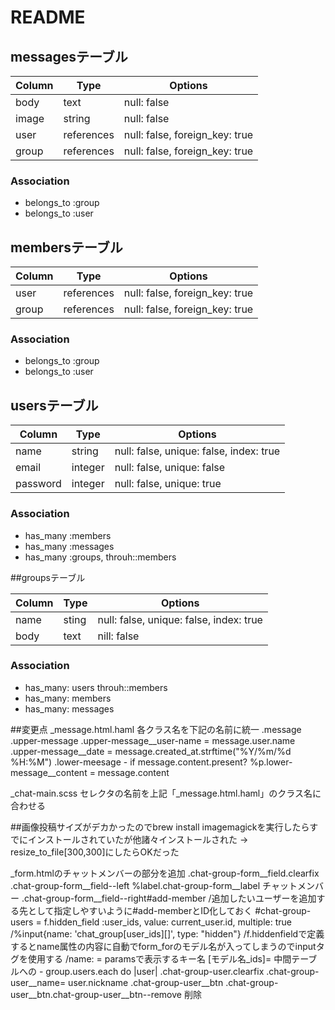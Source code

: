 # README


## messagesテーブル

|Column|Type|Options|
|------|----|-------|
|body|text|null: false|
|image|string|null: false|
|user|references|null: false, foreign_key: true|
|group|references|null: false, foreign_key: true|

### Association
- belongs_to :group
- belongs_to :user



## membersテーブル

|Column|Type|Options|
|------|----|-------|
|user|references|null: false, foreign_key: true|
|group|references|null: false, foreign_key: true|

### Association
- belongs_to :group
- belongs_to :user




## usersテーブル

|Column|Type|Options|
|------|----|-------|
|name|string|null: false, unique: false, index: true|
|email|integer|null: false, unique: false|
|password|integer|null: false, unique: true|

### Association
- has_many :members
- has_many :messages
- has_many :groups, throuh::members



##groupsテーブル

|Column|Type|Options|
|------|----|-------|
|name|sting|null: false, unique: false, index: true|
|body|text|nill: false|

### Association
- has_many: users throuh::members
- has_many: members
- has_many: messages



##変更点
_message.html.haml
    各クラス名を下記の名前に統一
.message
  .upper-message
    .upper-message__user-name
      = message.user.name
    .upper-message__date
      = message.created_at.strftime("%Y/%m/%d %H:%M")
  .lower-meesage
    - if message.content.present?
      %p.lower-message__content
        = message.content


_chat-main.scss
    セレクタの名前を上記「_message.html.haml」のクラス名に合わせる


##画像投稿サイズがデカかったのでbrew install imagemagickを実行したらすでにインストールされていたが他諸々インストールされた
→ resize_to_file[300,300]にしたらOKだった



_form.htmlのチャットメンバーの部分を追加
  .chat-group-form__field.clearfix
    .chat-group-form__field--left
      %label.chat-group-form__label チャットメンバー
    .chat-group-form__field--right#add-member
      /追加したいユーザーを追加する先として指定しやすいように#add-memberとID化しておく
      #chat-group-users
        = f.hidden_field :user_ids, value: current_user.id, multiple: true
        /%input{name: 'chat_group[user_ids][]', type: "hidden"}
        /f.hiddenfieldで定義するとname属性の内容に自動でform_forのモデル名が入ってしまうのでinputタグを使用する
        /name: = paramsで表示するキー名 [モデル名_ids]= 中間テーブルへの
        - group.users.each do |user|
          .chat-group-user.clearfix
            .chat-group-user__name= user.nickname
            .chat-group-user__btn
              .chat-group-user__btn.chat-group-user__btn--remove 削除




